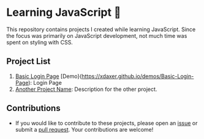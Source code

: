 # Learning JavaScript 🚀

This repository contains projects I created while learning JavaScript. Since the focus was primarily on JavaScript development, not much time was spent on styling with CSS.

## Project List
1. [Basic Login Page](https://github.com/xdaxer/learnJS/tree/main/Basic-Login-Page) [Demo}(https://xdaxer.github.io/demos/Basic-Login-Page): Login Page
2. [Another Project Name](another-project-link): Description for the other project.

## Contributions
- If you would like to contribute to these projects, please open an [issue](../../issues) or submit a [pull request](../../pulls). Your contributions are welcome!
